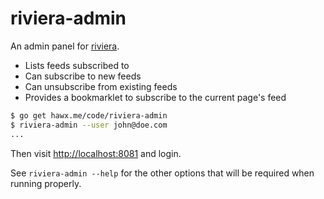 # riviera-admin

An admin panel for [riviera][].

- Lists feeds subscribed to
- Can subscribe to new feeds
- Can unsubscribe from existing feeds
- Provides a bookmarklet to subscribe to the current page's feed

``` bash
$ go get hawx.me/code/riviera-admin
$ riviera-admin --user john@doe.com
...
```

Then visit <http://localhost:8081> and login.

See `riviera-admin --help` for the other options that will be required when
running properly.

[riviera]: https://github.com/hawx/riviera

